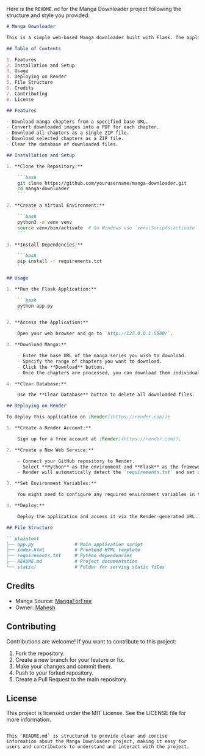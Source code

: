 Here is the `README.md` for the Manga Downloader project following the structure and style you provided:

```markdown
# Manga Downloader

This is a simple web-based Manga downloader built with Flask. The application allows users to download manga chapters from a specified URL, convert the images to PDF format, and download all or selected chapters as a ZIP file.

## Table of Contents

1. Features
2. Installation and Setup
3. Usage
4. Deploying on Render
5. File Structure
6. Credits
7. Contributing
8. License

## Features

- Download manga chapters from a specified base URL.
- Convert downloaded images into a PDF for each chapter.
- Download all chapters as a single ZIP file.
- Download selected chapters as a ZIP file.
- Clear the database of downloaded files.

## Installation and Setup

1. **Clone the Repository:**

    ```bash
    git clone https://github.com/yourusername/manga-downloader.git
    cd manga-downloader
    ```

2. **Create a Virtual Environment:**

    ```bash
    python3 -m venv venv
    source venv/bin/activate  # On Windows use `venv\Scripts\activate`
    ```

3. **Install Dependencies:**

    ```bash
    pip install -r requirements.txt
    ```

## Usage

1. **Run the Flask Application:**

    ```bash
    python app.py
    ```

2. **Access the Application:**

    Open your web browser and go to `http://127.0.0.1:5000/`.

3. **Download Manga:**

    - Enter the base URL of the manga series you wish to download.
    - Specify the range of chapters you want to download.
    - Click the **Download** button.
    - Once the chapters are processed, you can download them individually, as a ZIP file containing all chapters, or selected chapters.

4. **Clear Database:**

    Use the **Clear Database** button to delete all downloaded files.

## Deploying on Render

To deploy this application on [Render](https://render.com/):

1. **Create a Render Account:**

    Sign up for a free account at [Render](https://render.com/).

2. **Create a New Web Service:**

    - Connect your GitHub repository to Render.
    - Select **Python** as the environment and **Flask** as the framework.
    - Render will automatically detect the `requirements.txt` and set up the environment.

3. **Set Environment Variables:**

    You might need to configure any required environment variables in the Render dashboard.

4. **Deploy:**

    Deploy the application and access it via the Render-generated URL.

## File Structure

```plaintext
├── app.py               # Main application script
├── index.html           # Frontend HTML template
├── requirements.txt     # Python dependencies
├── README.md            # Project documentation
└── static/              # Folder for serving static files
```

## Credits

- Manga Source: [MangaForFree](https://mangaforfree.net)
- Owner: [Mahesh](https://github.com/maheshmahi18/)

## Contributing

Contributions are welcome! If you want to contribute to this project:

1. Fork the repository.
2. Create a new branch for your feature or fix.
3. Make your changes and commit them.
4. Push to your forked repository.
5. Create a Pull Request to the main repository.

## License

This project is licensed under the MIT License. See the LICENSE file for more information.
```

This `README.md` is structured to provide clear and concise information about the Manga Downloader project, making it easy for users and contributors to understand and interact with the project.
